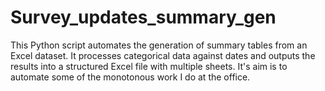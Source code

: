 # Survey_updates_summary_gen
This Python script automates the generation of summary tables from an Excel dataset. It processes categorical data against dates and outputs the results into a structured Excel file with multiple sheets.
It's aim is to automate some of the monotonous work I do at the office.
